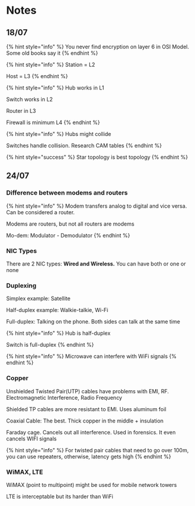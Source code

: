 # Notes

## 18/07

{% hint style="info" %}
You never find encryption on layer 6 in OSI Model. Some old books say it
{% endhint %}

{% hint style="info" %}
Station = L2

Host = L3
{% endhint %}

{% hint style="info" %}
Hub works in L1

Switch works in L2

Router in L3

Firewall is minimum L4
{% endhint %}

{% hint style="info" %}
Hubs might collide

Switches handle collision. Research CAM tables
{% endhint %}

{% hint style="success" %}
Star topology is best topology
{% endhint %}

## 24/07

### Difference between modems and routers

{% hint style="info" %}
Modem transfers analog to digital and vice versa. Can be considered a router.

Modems are routers, but not all routers are modems

Mo-dem: Modulator - Demodulator
{% endhint %}

### NIC Types

There are 2 NIC types: **Wired and Wireless.** You can have both or one or none

### Duplexing

Simplex example: Satellite

Half-duplex example: Walkie-talkie, Wi-Fi

Full-duplex: Talking on the phone. Both sides can talk at the same time

{% hint style="info" %}
Hub is half-duplex

Switch is full-duplex
{% endhint %}

{% hint style="info" %}
Microwave can interfere with WiFi signals
{% endhint %}

### Copper

Unshielded Twisted Pair(UTP) cables have problems with EMI, RF. Electromagnetic Interference, Radio Frequency

Shielded TP cables are more resistant to EMI. Uses aluminum foil

Coaxial Cable: The best. Thick copper in the middle + insulation

Faraday cage. Cancels out all interference. Used in forensics. It even cancels WIFI signals

{% hint style="info" %}
For twisted pair cables that need to go over 100m, you can use repeaters, otherwise, latency gets high
{% endhint %}

### WiMAX, LTE

WiMAX (point to multipoint) might be used for mobile network towers

LTE is interceptable but its harder than WiFi
